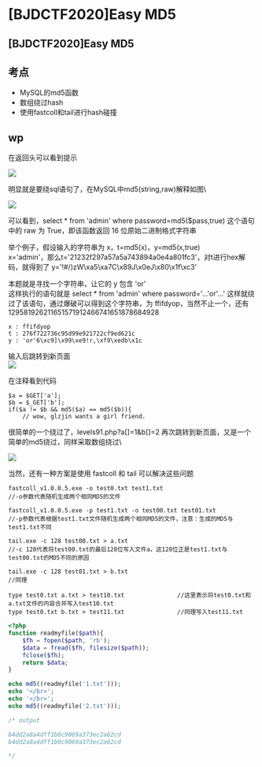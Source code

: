 # \[BJDCTF2020]Easy MD5

## \[BJDCTF2020]Easy MD5

## 考点

* MySQL的md5函数
* 数组绕过hash
* 使用fastcoll和tail进行hash碰撞

## wp

在返回头可以看到提示

![](https://i.loli.net/2020/08/05/qUg4fdGZs3DSoR5.jpg)

明显就是要绕sql语句了，在MySQL中md5(string,raw)解释如图\


![](https://i.loli.net/2020/08/05/b3TDxjIzlgFr59e.png)

可以看到，select \* from 'admin' where password=md5($pass,true) 这个语句中的 raw 为 True，即该函数返回 16 位原始二进制格式字符串

举个例子，假设输入的字符串为 x，t=md5(x)，y=md5(x,true)\
x='admin'，那么t='21232f297a57a5a743894a0e4a801fc3'，对t进行hex解码，就得到了 y='!#/)zW\xa5\xa7C\x89J\x0eJ\x80\x1f\xc3'

本题就是寻找一个字符串，让它的 y 包含 'or'\
这样执行的语句就是 select \* from 'admin' where password='...'or'...' 这样就绕过了该语句，通过爆破可以得到这个字符串，为 ffifdyop，当然不止一个，还有129581926211651571912466741651878684928

```
x : ffifdyop
t : 276f722736c95d99e921722cf9ed621c
y : 'or'6\xc9]\x99\xe9!r,\xf9\xedb\x1c
```

输入后跳转到新页面\
![](https://i.loli.net/2020/08/05/jby5fTX6PriFIMN.jpg)

在注释看到代码

```
$a = $GET['a'];
$b = $_GET['b'];
if($a != $b && md5($a) == md5($b)){
    // wow, glzjin wants a girl friend.
```

很简单的一个绕过了，levels91.php?a\[]=1\&b\[]=2 再次跳转到新页面，又是一个简单的md5绕过，同样采取数组绕过\


![](https://i.loli.net/2020/08/05/t2GsRe4ZuWvwx9X.jpg)

当然，还有一种方案是使用 fastcoll 和 tail 可以解决这些问题

```
fastcoll_v1.0.0.5.exe -o test0.txt test1.txt     
//-o参数代表随机生成两个相同MD5的文件

fastcoll_v1.0.0.5.exe -p test1.txt -o test00.txt test01.txt
//-p参数代表根据test1.txt文件随机生成两个相同MD5的文件，注意：生成的MD5与test1.txt不同

tail.exe -c 128 test00.txt > a.txt               
//-c 128代表将test00.txt的最后128位写入文件a，这128位正是test1.txt与test00.txt的MD5不同的原因

tail.exe -c 128 test01.txt > b.txt
//同理

type test0.txt a.txt > test10.txt               //这里表示将test0.txt和a.txt文件的内容合并写入test10.txt
type test0.txt b.txt > test11.txt               //同理写入test11.txt
```

```php
<?php
function readmyfile($path){
	$fh = fopen($path, 'rb');
	$data = fread($fh, filesize($path));
	fclose($fh);
	return $data;
}

echo md5((readmyfile('1.txt')));
echo '</br>';
echo '</br>';
echo md5((readmyfile('2.txt')));

/* output

b4dd2a8a4dff1b0c9069a373ec2a62cd
b4dd2a8a4dff1b0c9069a373ec2a62cd

*/
```
